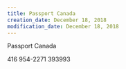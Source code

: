 ```yaml
---
title: Passport Canada
creation_date: December 18, 2018
modification_date: December 18, 2018
---
```



Passport Canada

416 954-2271
393993
